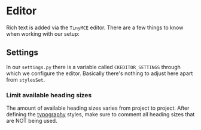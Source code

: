 # Editor

Rich text is added via the `TinyMCE` editor. There are a few things to know when working with our setup:

## Settings

In our `settings.py` there is a variable called `CKEDITOR_SETTINGS` through which we configure the editor. Basically there's nothing to adjust here apart from `stylesSet`.

### Limit available heading sizes

The amount of available heading sizes varies from project to project. After defining the [typography](../stylesheets/typography.md) styles, make sure to comment all heading sizes that are NOT being used.
